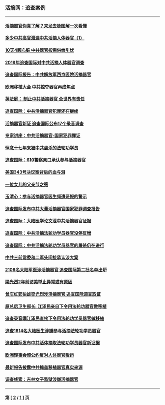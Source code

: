 ### 活摘网：追查案例
---
#### [活摘器官你真了解？来龙去脉图解一次看懂](../../pages/nf5880/n13013820.md?12050430) 
#### [多少中共高官泄漏中共活摘人体器官（1）](../../pages/nf5880/n12671234.md?12050430) 
#### [10天4颗心脏 中共器官按需供给引忧](../../pages/nf5880/n12326366.md?12050430) 
#### [2019年追查国际对中共活摘人体器官调查](../../pages/nf5880/n11917733.md?12050430) 
#### [追查国际报告：中共解放军西京医院活摘器官](../../pages/nf5880/n11838359.md?12050430) 
#### [欧洲移植大会 中共掠夺器官再成焦点](../../pages/nf5880/n11538883.md?12050430) 
#### [英法庭： 制止中共活摘器官 全世界有责任](../../pages/nf5880/n11330691.md?12050430) 
#### [追查国际：中共活摘器官犯罪还在继续](../../pages/nf5880/n11218301.md?12050430) 
#### [活摘器官新证 追查国际公布17个录音调查](../../pages/nf5880/n10897744.md?12050430) 
#### [专家讲座：中共活摘器官-国家犯罪罪证](../../pages/nf5880/n8828153.md?12050430) 
#### [悼念十七年来被中共虐杀的法轮功学员](../../pages/nf5880/n8124823.md?12050430) 
#### [追查国际：610警察亲口承认参与活摘器官](../../pages/nf5880/n8109067.md?12050430) 
#### [美国343号决议案背后的血与泪](../../pages/nf5880/n8020684.md?12050430) 
#### [一位女儿的父亲节之殇](../../pages/nf5880/n8014122.md?12050430) 
#### [玉清心：参与活摘器官医生频遭恶报的警示](../../pages/nf5880/n4637546.md?12050430) 
#### [追查国际发布中共大量活摘器官国家犯罪调查报告](../../pages/nf5880/n4613428.md?12050430) 
#### [追查国际：大陆医学论文泄中共活摘器官证据](../../pages/nf5880/n4608794.md?12050430) 
#### [追查国际：中共活摘法轮功学员器官没停反增](../../pages/nf5880/n4584075.md?12050430) 
#### [追查国际：中共活摘法轮功学员器官的屠杀仍在进行](../../pages/nf5880/n4299154.md?12050430) 
#### [中共三前常委和二军头间接承认涉大案](../../pages/nf5880/n4286244.md?12050430) 
#### [2108名大陆军医涉活摘器官 追查国际第二批名单出炉](../../pages/nf5880/n4284769.md?12050430) 
#### [梁光烈2年前访美举止异常或有原因](../../pages/nf5880/n4279686.md?12050430) 
#### [曾庆红郭伯雄梁光烈涉活摘器官 追查国际调查取证](../../pages/nf5880/n4278462.md?12050430) 
#### [原总后卫生部长: 江泽民亲自下令用法轮功器官做移植](../../pages/nf5880/n4263864.md?12050430) 
#### [追查录音曝江泽民直接下令用法轮功学员器官做移植](../../pages/nf5880/n4261268.md?12050430) 
#### [追查1814名大陆医生涉嫌参与活摘法轮功学员器官](../../pages/nf5880/n4259055.md?12050430) 
#### [追查国际发布中共活体摘取法轮功学员器官新证据](../../pages/nf5880/n4258255.md?12050430) 
#### [欧洲理事会颁公约反对人体器官贩运](../../pages/nf5880/n4206955.md?12050430) 
#### [最新报告披露中共掩盖移植器官真实来源](../../pages/nf5880/n4140084.md?12050430) 
#### [调查线索：吉林女子监狱涉嫌活摘器官](../../pages/nf5880/n4044366.md?12050430) 

---
#### 第 [ [2](./2.md?12050430) / [1](./1.md?12050430) ] 页
